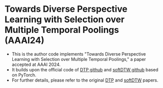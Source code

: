 # Towards Diverse Perspective Learning with Selection over Multiple Temporal Poolings (AAAI24)
* This is the author code implements "Towards Diverse Perspective Learning with Selection over Multiple Temporal Poolings," a paper accepted at AAAI 2024.
* It builds upon the official code of [DTP github](https://github.com/donalee/DTW-Pool) and [softDTW github](https://github.com/Maghoumi/pytorch-softdtw-cuda) based on PyTorch.
* For further details, please refer to the original [DTP](https://arxiv.org/abs/2104.02577) and [softDTW](https://arxiv.org/abs/1703.01541) papers.
